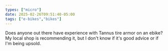```yaml
---
types: ["micro"]
date: 2025-02-26T09:51:40-05:00
tags: ["e-bikes","bikes"]
---
```

Does anyone out there have experience with Tannus tire armor on an ebike? My local shop is recommending it, but I don't know if it's good advice or if I'm being upsold.
